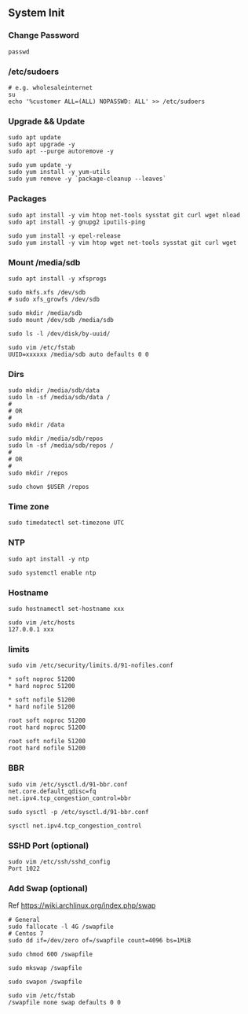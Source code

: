## System Init

### Change Password

```
passwd
```

### /etc/sudoers

```
# e.g. wholesaleinternet
su
echo '%customer ALL=(ALL) NOPASSWD: ALL' >> /etc/sudoers
```

### Upgrade && Update

```
sudo apt update
sudo apt upgrade -y
sudo apt --purge autoremove -y

sudo yum update -y
sudo yum install -y yum-utils
sudo yum remove -y `package-cleanup --leaves`
```

### Packages

```
sudo apt install -y vim htop net-tools sysstat git curl wget nload
sudo apt install -y gnupg2 iputils-ping

sudo yum install -y epel-release
sudo yum install -y vim htop wget net-tools sysstat git curl wget
```

### Mount /media/sdb

```
sudo apt install -y xfsprogs
```

```
sudo mkfs.xfs /dev/sdb
# sudo xfs_growfs /dev/sdb

sudo mkdir /media/sdb
sudo mount /dev/sdb /media/sdb

sudo ls -l /dev/disk/by-uuid/

sudo vim /etc/fstab
UUID=xxxxxx /media/sdb auto defaults 0 0
```

### Dirs

```
sudo mkdir /media/sdb/data
sudo ln -sf /media/sdb/data /
#
# OR
#
sudo mkdir /data
```

```
sudo mkdir /media/sdb/repos
sudo ln -sf /media/sdb/repos /
#
# OR
#
sudo mkdir /repos

sudo chown $USER /repos
```

### Time zone

```
sudo timedatectl set-timezone UTC
```

### NTP

```
sudo apt install -y ntp
```

```
sudo systemctl enable ntp
```

### Hostname

```
sudo hostnamectl set-hostname xxx

sudo vim /etc/hosts
127.0.0.1 xxx
```

### limits

```
sudo vim /etc/security/limits.d/91-nofiles.conf

* soft noproc 51200
* hard noproc 51200

* soft nofile 51200
* hard nofile 51200

root soft noproc 51200
root hard noproc 51200

root soft nofile 51200
root hard nofile 51200
```

### BBR

```
sudo vim /etc/sysctl.d/91-bbr.conf
net.core.default_qdisc=fq
net.ipv4.tcp_congestion_control=bbr

sudo sysctl -p /etc/sysctl.d/91-bbr.conf

sysctl net.ipv4.tcp_congestion_control
```

### SSHD Port (optional)

```
sudo vim /etc/ssh/sshd_config
Port 1022
```

### Add Swap (optional)

Ref https://wiki.archlinux.org/index.php/swap

```
# General
sudo fallocate -l 4G /swapfile
# Centos 7
sudo dd if=/dev/zero of=/swapfile count=4096 bs=1MiB

sudo chmod 600 /swapfile

sudo mkswap /swapfile

sudo swapon /swapfile

sudo vim /etc/fstab
/swapfile none swap defaults 0 0
```
